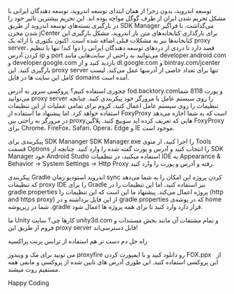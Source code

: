 
توسعه اندروید، بدون زجر!
از همان ابتدای توسعه اندروید، توسعه دهندگان ایرانی با مشکل تحریم شدن ایران از طرف گوگل مواجه بوده اند. این تحریم بیشترین تاثیر خود را در بارگیری بسته‌های توسعه اندروید از طریق SDK Manager می‌گذاشت. با فراگیر شدن مخزن jCenter برای بارگذاری کتابخانه‌های متن باز اندروید، مشکل بارگیری این کتابخانه‌ها نیز به مشکلات قبلی اضافه شده است.
اکنون بکتوری با ارائه یک proxy server، قصد دارد تا دردی از دردهای توسعه دهندگان ایرانی را دوا کند! تنها با تنظیم کردن آدرس ip و port می‌توانید به راحتی از سایت‌هایی مانند developer.android.com و developer.google.com بازدید کنید و از dl.google.com و bintray.com/jcenter بارگیری کنید. این proxy server تنها برای تعداد خاصی از آدرسها عمل می‌کند. لیست کامل این سایت ها در فایل domains آمده است.

چجوری استفاده کنیم؟
پروکسی سرور به آدرس  fod.backtory.comو پورت 8118
شما می‌توانید proxy server را روی سیستم عامل یا مرورگر خود پیکربندی کنید. چنانچه تنظیمات را روی سیستم عامل اعمال کنید، کروم برای تمامی عملیات از این تنظیمات استفاده خواهد کرد. اما پیشنهاد ما استفاده از FoxyProxy است که به شما اجازه می‌دهد در مرورگر به راحتی بین proxyهایی که تعریف کرده اید سوییچ کنید. پلاگین FoxyProxy برای Chrome، FireFox، Safari، Opera، Edge و IE موجود است.


پیکربندی برای SDK Mananger
SDK Manager.exe را اجرا کنید، از منوی Tools قسمت Options را انتخاب کنید و آدرس و پورت گفته شده را وارد کنید. چنانچه از SDK Manager خود Android Studio استفاده میکنید، در تنظمیات IDE به
 Appearance & Behavior -> System Settings -> Http Proxy رفته و آدرس و پورت را وارد کنید. 

پیکربندی Gradle
اندروید استودیو زمان sync کردن پروژه این امکان را به شما می‌دهد که تنظیمات proxy IDE را برای Gradle نیز استفاده کنید، اما این تنظیمات را در gradle.properties پروژه اعمال می‌کند. پیشنهاد ما این است که این تنظیمات را (http and https proxy) از این فایل برداشته و در gradle.properties که در پوشه‌ی home شما در زیرپوشه .gradle قرار دارد وارد کنید تا برای همه پروژه ها اعمال شود.

ما Unity کارها چی؟
سایت‌ unity3d.com و تمام مشتقات آن مانند بخش مستندات و فروم از طریق این proxy server قابل دسترسی‌اند!


راه حل دم دست تر هم  استفاده از ترانس پرنت پراکسیه

می تونید برای مک و ویندوز proxyfire رو دانلود کنید و با ایمپورت کردن FOX.ppx   از این پروکسی استفاده کنید.
این طوری آدرس های تایین شده از پروکسی و مابفی همه مستقیم روت میشند.


Happy Coding 
